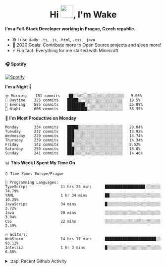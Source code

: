 <h1 align="center">Hi <img src="https://raw.githubusercontent.com/MrWakeCZ/MrWakeCZ/master/Hi.gif" width="40px" />, I'm Wake</h1>

#### I'm a Full-Stack Developer working in Prague, Czech republic.
- ⚙️ I use daily: `.ts`, `.js`, `.html`, `.css`, `.java`
- 🥅 2020 Goals: Contribute more to Open Source projects and sleep more!
- ⚡ Fun fact: Everything for me started with Minecraft

#### 🎧 Spotify
[![Spotify](https://novatorem-delta-eight.vercel.app/api/spotify)](https://open.spotify.com/user/wakeecz)

<!--START_SECTION:waka-->
**I'm a Night 🦉** 

```text
🌞 Morning    151 commits    ██░░░░░░░░░░░░░░░░░░░░░░░   9.06% 
🌆 Daytime    325 commits    █████░░░░░░░░░░░░░░░░░░░░   19.5% 
🌃 Evening    585 commits    ████████░░░░░░░░░░░░░░░░░   35.09% 
🌙 Night      606 commits    █████████░░░░░░░░░░░░░░░░   36.35%

```
📅 **I'm Most Productive on Monday** 

```text
Monday       334 commits    █████░░░░░░░░░░░░░░░░░░░░   20.04% 
Tuesday      232 commits    ███░░░░░░░░░░░░░░░░░░░░░░   13.92% 
Wednesday    229 commits    ███░░░░░░░░░░░░░░░░░░░░░░   13.74% 
Thursday     239 commits    ███░░░░░░░░░░░░░░░░░░░░░░   14.34% 
Friday       142 commits    ██░░░░░░░░░░░░░░░░░░░░░░░   8.52% 
Saturday     250 commits    ███░░░░░░░░░░░░░░░░░░░░░░   15.0% 
Sunday       241 commits    ███░░░░░░░░░░░░░░░░░░░░░░   14.46%

```


📊 **This Week I Spent My Time On** 

```text
⌚︎ Time Zone: Europe/Prague

💬 Programming Languages: 
TypeScript               11 hrs 28 mins      ██████████████████░░░░░░░   74.79% 
YAML                     1 hr 34 mins        ██░░░░░░░░░░░░░░░░░░░░░░░   10.25% 
JavaScript               34 mins             █░░░░░░░░░░░░░░░░░░░░░░░░   3.72% 
Java                     28 mins             ░░░░░░░░░░░░░░░░░░░░░░░░░   3.04% 
CSS                      22 mins             ░░░░░░░░░░░░░░░░░░░░░░░░░   2.49%

🔥 Editors: 
WebStorm                 14 hrs 17 mins      ███████████████████████░░   93.12% 
IntelliJ                 1 hr 3 mins         █░░░░░░░░░░░░░░░░░░░░░░░░   6.88%

```


<!--END_SECTION:waka-->

<details>
  <summary>:zap: Recent Github Activity</summary>

<!--START_SECTION:activity-->
1. ❗️ Closed issue [#574](https://github.com/Zrips/Residence/issues/574) in [Zrips/Residence](https://github.com/Zrips/Residence)
2. 🗣 Commented on [#574](https://github.com/Zrips/Residence/issues/574) in [Zrips/Residence](https://github.com/Zrips/Residence)
3. 🎉 Merged PR [#13](https://github.com/craftmania-cz/craftmanager/pull/13) in [craftmania-cz/craftmanager](https://github.com/craftmania-cz/craftmanager)
4. 💪 Opened PR [#13](https://github.com/craftmania-cz/craftmanager/pull/13) in [craftmania-cz/craftmanager](https://github.com/craftmania-cz/craftmanager)
5. ❗️ Opened issue [#574](https://github.com/Zrips/Residence/issues/574) in [Zrips/Residence](https://github.com/Zrips/Residence)
<!--END_SECTION:activity-->

</details>
